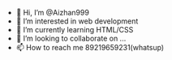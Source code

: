 - 👋 Hi, I’m @Aizhan999
- 👀 I’m interested in web development
- 🌱 I’m currently learning HTML/CSS
- 💞️ I’m looking to collaborate on ...
- 📫 How to reach me 89219659231(whatsup)

<!---
Aizhan999/Aizhan999 is a ✨ special ✨ repository because its `README.md` (this file) appears on your GitHub profile.
You can click the Preview link to take a look at your changes.
--->
